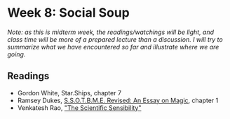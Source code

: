 # Week 8: Social Soup

*Note: as this is midterm week, the readings/watchings will be light, and class time will be more of a prepared lecture than a discussion. I will try to summarize what we have encountered so far and illustrate where we are going.*


## Readings
* Gordon White, Star.Ships, chapter 7
* Ramsey Dukes, [S.S.O.T.B.M.E. Revised: An Essay on Magic](https://zalbarath666.files.wordpress.com/2012/07/s-s-o-t-b-m-e-revisited-ramsey-dukes.pdf), chapter 1
* Venkatesh Rao, ["The Scientific Sensibility"](https://www.ribbonfarm.com/2011/08/26/the-scientific-sensibility/)




